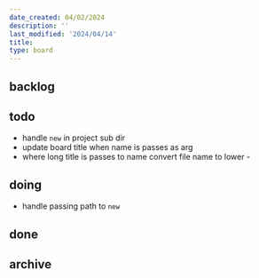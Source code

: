 ```yaml
---
date_created: 04/02/2024
description: ''
last_modified: '2024/04/14'
title: 
type: board
---
```


## backlog 

## todo 


- handle `new` in project sub dir
- update board title when name is passes as arg
- where long title is passes to name convert file name to lower - 

## doing 

- handle passing path to `new`

## done 

## archive